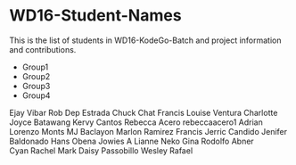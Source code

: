 # WD16-Student-Names
This is the list of students in WD16-KodeGo-Batch and project information and contributions.

* Group1
* Group2
* Group3
* Group4

Ejay Vibar 
Rob Dep 
Estrada Chuck
Chat
Francis Louise Ventura 
Charlotte Joyce Batawang 
Kervy Cantos
Rebecca Acero rebeccaacero1 
Adrian
Lorenzo
Monts
MJ Baclayon
Marlon Ramirez
Francis Jerric Candido
Jenifer Baldonado
Hans Obena
Jowies A
Lianne Neko
Gina Rodolfo 
Abner  
Cyan
Rachel Mark
Daisy Passobillo 
Wesley Rafael
